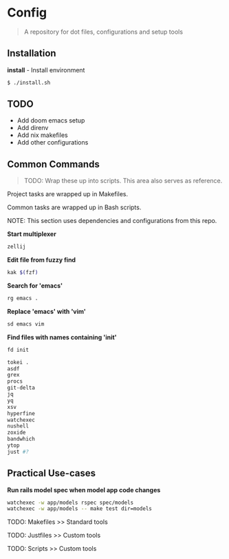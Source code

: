 # Config

> A repository for dot files, configurations and setup tools

## Installation

**install** - Install environment

```sh
$ ./install.sh
```

## TODO

- Add doom emacs setup
- Add direnv
- Add nix makefiles
- Add other configurations

## Common Commands

> TODO: Wrap these up into scripts. This area also serves as reference.

Project tasks are wrapped up in Makefiles.

Common tasks are wrapped up in Bash scripts.

NOTE: This section uses dependencies and configurations from this repo.

**Start multiplexer**

```sh
zellij
```

**Edit file from fuzzy find**

```sh
kak $(fzf)
```

**Search for 'emacs'**

```sh
rg emacs .
```

**Replace 'emacs' with 'vim'**

```sh
sd emacs vim
```

**Find files with names containing 'init'**

```sh
fd init
```

```sh
tokei .
asdf
grex
procs
git-delta
jq
yq
xsv
hyperfine
watchexec
nushell
zoxide
bandwhich
ytop
just #?
```

## Practical Use-cases

**Run rails model spec when model app code changes**

```sh
watchexec -w app/models rspec spec/models
watchexec -w app/models -- make test dir=models
```

TODO: Makefiles >> Standard tools

TODO: Justfiles >> Custom tools

TODO: Scripts >> Custom tools


